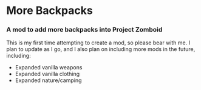 # More Backpacks
### A mod to add more backpacks into Project Zomboid

This is my first time attempting to create a mod, so please bear with me. I plan to update as I go, and I also plan on including more mods in the future, including:
  - Expanded vanilla weapons
  - Expanded vanilla clothing
  - Expanded nature/camping
